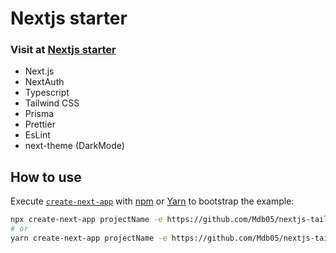 # Nextjs starter

### Visit at [Nextjs starter](https://nextjstarter.tk/)

- Next.js
- NextAuth
- Typescript
- Tailwind CSS
- Prisma
- Prettier
- EsLint
- next-theme (DarkMode)

## How to use

Execute [`create-next-app`](https://github.com/vercel/next.js/tree/canary/packages/create-next-app) with [npm](https://docs.npmjs.com/cli/init) or [Yarn](https://yarnpkg.com/lang/en/docs/cli/create/) to bootstrap the example:

```bash
npx create-next-app projectName -e https://github.com/Mdb05/nextjs-tailwind-typescript-prisma-starter
# or
yarn create-next-app projectName -e https://github.com/Mdb05/nextjs-tailwind-typescript-prisma-starter
```
